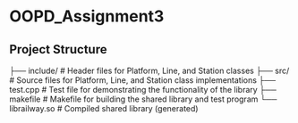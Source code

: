 # OOPD_Assignment3

## Project Structure

├── include/             # Header files for Platform, Line, and Station classes
├── src/                 # Source files for Platform, Line, and Station class implementations
├── test.cpp             # Test file for demonstrating the functionality of the library
├── makefile             # Makefile for building the shared library and test program
└── librailway.so        # Compiled shared library (generated)
